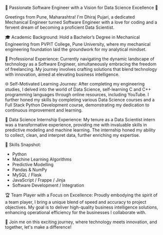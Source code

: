 🚀 Passionate Software Engineer with a Vision for Data Science Excellence 🚀

Greetings from Pune, Maharashtra! I'm Dhiraj Pujari, a dedicated Mechanical Engineer turned Software Engineer with a love for coding and a fervent dream of becoming a proficient Data Scientist.

🎓 Academic Background:
Hold a Bachelor’s Degree in Mechanical Engineering from PVPIT College, Pune University, where my mechanical engineering foundation laid the groundwork for my analytical mindset.

💼 Professional Experience:
Currently navigating the dynamic landscape of technology as a Software Engineer, simultaneously embracing the freedom of freelancing. My journey involves crafting solutions that blend technology with innovation, aimed at elevating business intelligence.

🌐 Self-Motivated Learning Journey:
After completing my engineering studies, I delved into the world of Data Science, self-learning C and C++ programming languages through online resources, including YouTube. I further honed my skills by completing various Data Science courses and a Full Stack Python Development course, demonstrating my dedication to continuous improvement and learning.

🤖 Data Science Internship Experience:
My tenure as a Data Scientist intern was a transformative experience, providing me with invaluable skills in predictive modeling and machine learning. The internship honed my ability to collect, clean, and interpret data, further enriching my expertise.

🔗 Skills Snapshot:

- Python
- Machine Learning Algorithms
- Predictive Modelling
- Pandas & NumPy
- MySQL / Flask
- JavaScript / Frappe / Jinja
- Software Development / Integration

🏆 Team Player with a Focus on Excellence:
Proudly embodying the spirit of a team player, I bring a unique blend of speed and accuracy to project objectives. My goal is to deliver high-quality business intelligence solutions, enhancing operational efficiency for the businesses I collaborate with.

🚀 Join me on this exciting journey, where technology meets innovation, and together, let's make a difference!
